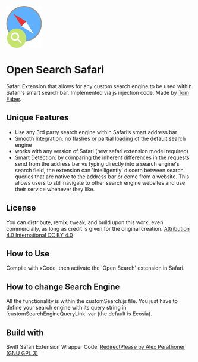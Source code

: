 ![Open Safari Logo](Icon_OpenSearchSafari.png)

# Open Search Safari
Safari Extension that allows for any custom search engine to be used within Safari's smart search bar. Implemented via js injection code. Made by [Tom Faber](https://TomFaber.id).

## Unique Features
- Use any 3rd party search engine within Safari’s smart address bar
- Smooth Integration: no flashes or partial loading of the default search engine
- works with any version of Safari (new safari extension model required)
- Smart Detection: by comparing the inherent differences in the requests send from the address bar vs typing directly into a search engine's search field, the extension can 'intelligently’ discern between search queries that are native to the address bar or come from a website. This allows users to still navigate to other search engine websites and use their service whenever they like.

## License
You can distribute, remix, tweak, and build upon this work,
even commercially, as long as credit is given for the original creation.
[Attribution 4.0 International CC BY 4.0](https://creativecommons.org/licenses/by/4.0/)

## How to Use
Compile with xCode, then activate the 'Open Search' extension in Safari.

## How to change Search Engine
All the functionality is within the customSearch.js file. You just have to define your search engine with its query string in 'customSearchEngineQueryLink' var (the default is Ecosia).

## Build with
Swift Safari Extension Wrapper Code:
[RedirectPlease by Alex Perathoner (GNU GPL 3)](https://github.com/AlexPerathoner/RedirectPlease)
